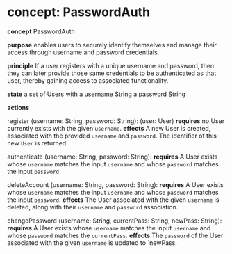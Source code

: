 # concept: PasswordAuth
**concept** PasswordAuth

**purpose** enables users to securely identify themselves and manage their access through username and password credentials.

**principle** If a user registers with a unique username and password, then they can later provide those same credentials to be authenticated as that user, thereby gaining access to associated functionality.

**state**
  a set of Users with
    a username String
    a password String

**actions**

  register (username: String, password: String): (user: User)
    **requires** no User currently exists with the given `username`.
    **effects** A new User is created, associated with the provided `username` and `password`. The identifier of this new `User` is returned.

  authenticate (username: String, password: String): 
    **requires** A User exists whose `username` matches the input `username` and whose `password` matches the input `password`

  deleteAccount (username: String, password: String):
    **requires** A User exists whose `username` matches the input `username` and whose `password` matches the input `password`.
    **effects** The User associated with the given `username` is deleted, along with their `username` and `password` association. 

  changePassword (username: String, currentPass: String, newPass: String): 
    **requires** A User exists whose `username` matches the input `username` and whose `password` matches the `currentPass`.
    **effects** The `password` of the User associated with the given `username` is updated to `newPass. 
